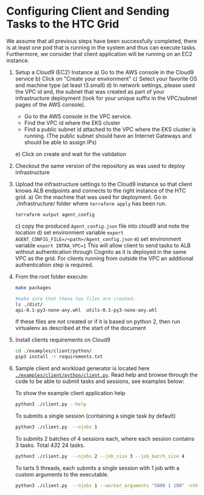 # Configuring Client and Sending Tasks to the HTC Grid

We assume that all previous steps have been successfully completed, there is at least one pod that is running in the system and thus can execute tasks. Furthermore, we consider that client application will be running on an EC2 instance.

1. Setup a Cloud9 (EC2) Instance
    a) Go to the AWS console in the Cloud9 service
    b) Click on "Create your environment"
    c) Select your favorite OS and machine type (at least t3.small)
    d) In network settings, please used the VPC id and, the subnet that was created as part of your infrastructure deployment (look for your unique suffix in the VPC/subnet pages of the AWS console).

     * Go to the AWS console  in the VPC service.
     * Find the VPC id where the EKS cluster
     * Find a public subnet id attached to the VPC where the EKS cluster is running. (The public subnet should have an Internet Gateways and should be able to assign IPs)

    e) Click on create and wait for the validation

2. Checkout the same version of the repository as was used to deploy infrastructure

3. Upload the infrastructure settings to the Cloud9 instance so that client knows ALB endpoints and connects to the right instance of the HTC grid.
    a) On the machine that was used for deployment. Go in ./infrastructure/ folder where `terraform apply` has been run.

    ```
    terraform output agent_config
    ```

    c) copy the produced `Agent_config.json` file into cloud9 and note the location
    d) set environment variable `export AGENT_CONFIG_FILE=/<path>/Agent_config.json`
    e) set environment variable `export INTRA_VPC=1` This will allow client to send tasks to ALB without authentication through Cognito as it is deployed in the same VPC as the grid. For clients running from outside the VPC an additional authentication step is required.


4. From the root folder execute:

    ```bash
    make packages

    #make sure that these two files are created:
    ls ./dist/
    api-0.1-py3-none-any.whl  utils-0.1-py3-none-any.whl
    ```

    If these files are not created or if it is based on python 2, then run virtualenv as described at the start of the document

5. Install clients requirements on Cloud9

    ```bash
    cd ./examples/client/python/
    pip3 install -r requirements.txt
    ```

6. Sample client and workload generator is located here [`./examples/client/python/client.py`](https://github.com/awslabs/aws-htc-grid/blob/main/examples/client/python/client.py). Read help and browse through the code to be able to submit tasks and sessions, see examples below:

    To show the example client application help

    ```bash
    python3 ./client.py --help
    ```

    To submits a single session (containing a single task by default)

    ```bash
    python3 ./client.py  --njobs 1
    ```

    To submits 2 batches of 4 sessions each, where each session contains 3 tasks. Total 4*3*2 24 tasks.

    ```bash
    python3 ./client.py  --njobs 2 --job_size 3 --job_batch_size 4
    ```
    To tarts 5 threads, each submits a single session with 1 job with a custom arguments to the executable.

    ```bash
    python3 ./client.py  --njobs 1 --worker_arguments "5000 1 100" -nthreads 5
    ```


